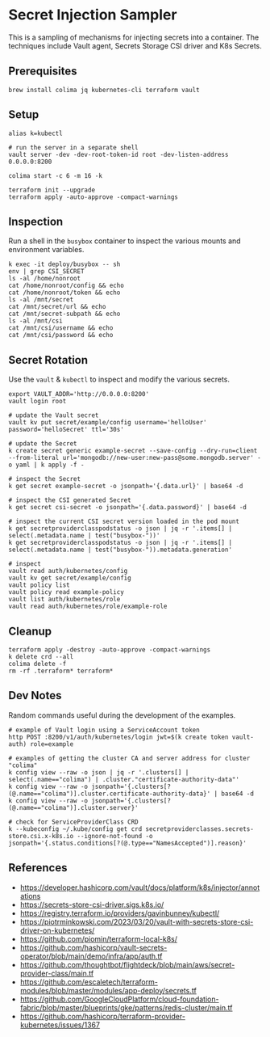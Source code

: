 # Secret Injection Sampler

This is a sampling of mechanisms for injecting secrets into a container. The techniques
include Vault agent, Secrets Storage CSI driver and K8s Secrets.

## Prerequisites

```shell
brew install colima jq kubernetes-cli terraform vault
```

## Setup

```shell
alias k=kubectl

# run the server in a separate shell
vault server -dev -dev-root-token-id root -dev-listen-address 0.0.0.0:8200

colima start -c 6 -m 16 -k

terraform init --upgrade
terraform apply -auto-approve -compact-warnings
```

## Inspection

Run a shell in the `busybox` container to inspect the various mounts and environment variables.

```shell
k exec -it deploy/busybox -- sh
env | grep CSI_SECRET
ls -al /home/nonroot
cat /home/nonroot/config && echo
cat /home/nonroot/token && echo
ls -al /mnt/secret
cat /mnt/secret/url && echo
cat /mnt/secret-subpath && echo
ls -al /mnt/csi
cat /mnt/csi/username && echo
cat /mnt/csi/password && echo
```

## Secret Rotation

Use the `vault` & `kubectl` to inspect and modify the various secrets.

```shell
export VAULT_ADDR='http://0.0.0.0:8200'
vault login root

# update the Vault secret
vault kv put secret/example/config username='helloUser' password='helloSecret' ttl='30s'

# update the Secret
k create secret generic example-secret --save-config --dry-run=client --from-literal url='mongodb://new-user:new-pass@some.mongodb.server' -o yaml | k apply -f -

# inspect the Secret
k get secret example-secret -o jsonpath='{.data.url}' | base64 -d

# inspect the CSI generated Secret
k get secret csi-secret -o jsonpath='{.data.password}' | base64 -d

# inspect the current CSI secret version loaded in the pod mount
k get secretproviderclasspodstatus -o json | jq -r '.items[] | select(.metadata.name | test("busybox-"))'
k get secretproviderclasspodstatus -o json | jq -r '.items[] | select(.metadata.name | test("busybox-")).metadata.generation'

# inspect
vault read auth/kubernetes/config
vault kv get secret/example/config
vault policy list
vault policy read example-policy
vault list auth/kubernetes/role
vault read auth/kubernetes/role/example-role
```

## Cleanup

```shell
terraform apply -destroy -auto-approve -compact-warnings
k delete crd --all
colima delete -f
rm -rf .terraform* terraform*
```

## Dev Notes

Random commands useful during the development of the examples.

```shell
# example of Vault login using a ServiceAccount token
http POST :8200/v1/auth/kubernetes/login jwt=$(k create token vault-auth) role=example

# examples of getting the cluster CA and server address for cluster "colima"
k config view --raw -o json | jq -r '.clusters[] | select(.name=="colima") | .cluster."certificate-authority-data"'
k config view --raw -o jsonpath='{.clusters[?(@.name=="colima")].cluster.certificate-authority-data}' | base64 -d
k config view --raw -o jsonpath='{.clusters[?(@.name=="colima")].cluster.server}'

# check for ServiceProviderClass CRD
k --kubeconfig ~/.kube/config get crd secretproviderclasses.secrets-store.csi.x-k8s.io --ignore-not-found -o jsonpath='{.status.conditions[?(@.type=="NamesAccepted")].reason}'
```

## References

- <https://developer.hashicorp.com/vault/docs/platform/k8s/injector/annotations>
- <https://secrets-store-csi-driver.sigs.k8s.io/>
- <https://registry.terraform.io/providers/gavinbunney/kubectl/>
- <https://piotrminkowski.com/2023/03/20/vault-with-secrets-store-csi-driver-on-kubernetes/>
- <https://github.com/piomin/terraform-local-k8s/>
- <https://github.com/hashicorp/vault-secrets-operator/blob/main/demo/infra/app/auth.tf>
- <https://github.com/thoughtbot/flightdeck/blob/main/aws/secret-provider-class/main.tf>
- <https://github.com/escaletech/terraform-modules/blob/master/modules/app-deploy/secrets.tf>
- <https://github.com/GoogleCloudPlatform/cloud-foundation-fabric/blob/master/blueprints/gke/patterns/redis-cluster/main.tf>
- <https://github.com/hashicorp/terraform-provider-kubernetes/issues/1367>
